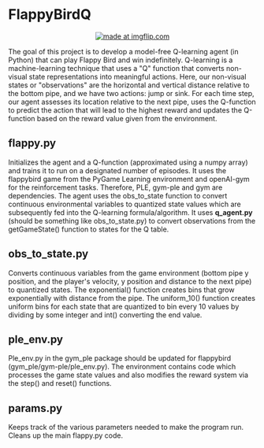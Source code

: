 # FlappyBirdQ
<center><a href="https://imgflip.com/gif/2859uo"><img src="https://i.imgflip.com/2859uo.gif" title="made at imgflip.com"/></a></a></center>

The goal of this project is to develop a model-free Q-learning agent (in Python) that can play Flappy Bird and win indefinitely. Q-learning is a machine-learning technique that uses a "Q" function that converts non-visual state representations into meaningful actions. Here, our non-visual states or "observations" are the horizontal and vertical distance relative to the bottom pipe, and we have two actions: jump or sink. For each time step, our agent assesses its location relative to the next pipe, uses the Q-function to predict the action that will lead to the highest reward and updates the Q-function based on the reward value given from the environment.  

## flappy.py 
Initializes the agent and a Q-function (approximated using a numpy array) and trains it to run on a designated number of episodes. It uses the flappybird game from the PyGame Learning environment and openAI-gym for the reinforcement tasks. Therefore, PLE, gym-ple and gym are dependencies. The agent uses the obs_to_state function to convert continuous environmental variables to quantized state values which are subsequently fed into the Q-learning formula/algorithm. It uses <b> q_agent.py </b> (should be something like obs_to_state.py) to convert observations from the getGameState() function to states for the Q table. 

## obs_to_state.py
Converts continuous variables from the game environment (bottom pipe y position, and the player's velocity, y position and distance to the next pipe) to quantized states. The exponential() function creates bins that grow exponentially with distance from the pipe. The uniform_10() function creates uniform bins for each state that are quantized to bin every 10 values by dividing by some integer and int() converting the end value. 

## ple_env.py 
Ple_env.py in the gym_ple package should be updated for flappybird (gym_ple/gym-ple/ple_env.py). The environment contains code which processes the game state values and also modifies the reward system via the step() and reset() functions.

## params.py
Keeps track of the various parameters needed to make the program run. Cleans up the main flappy.py code. 

